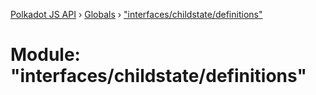 [Polkadot JS API](../README.md) › [Globals](../globals.md) › ["interfaces/childstate/definitions"](_interfaces_childstate_definitions_.md)

# Module: "interfaces/childstate/definitions"


